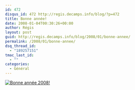 ```yaml
---
id: 472
disqus_id: 472 http://regis.decamps.info/blog/?p=472
title: Bonne année!
date: 2008-01-04T00:30:26+00:00
author: Régis
layout: post
guid: http://regis.decamps.info/blog/2008/01/bonne-annee/
permalink: /2008/01/bonne-annee/
dsq_thread_id:
  - "189257151"
tmac_last_id:
  - ""
categories:
  - Général
---
```

<a href='http://regis.decamps.info/blog/2008/01/bonne-annee/bonne-annee-2008/' rel='attachment wp-att-471' title='Bonne année 2008!'><img src='/blog/wp-content/uploads/2008/01/bonne_annee_2008.thumbnail.png' alt='Bonne année 2008!' /></a>

